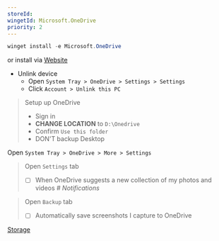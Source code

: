 ```yaml
---
storeId: 
wingetId: Microsoft.OneDrive
priority: 2
---
```



```powershell
winget install -e Microsoft.OneDrive
```

or install via [Website](https://go.microsoft.com/fwlink/p/?LinkID=2182910&clcid=0x407)

- Unlink device
    - Open `System Tray > OneDrive > Settings > Settings`
    - Click `Account > Unlink this PC`

> Setup up OneDrive
> - Sign in
> - **CHANGE LOCATION** to `D:\Onedrive`
> - Confirm `Use this folder`
> - DON'T backup Desktop

Open `System Tray > OneDrive > More > Settings`
> Open `Settings` tab
> - [ ] When OneDrive suggests a new collection of my photos and videos _# Notifications_

> Open `Backup` tab
> - [ ] Automatically save screenshots I capture to OneDrive



[Storage](../Storage.md)